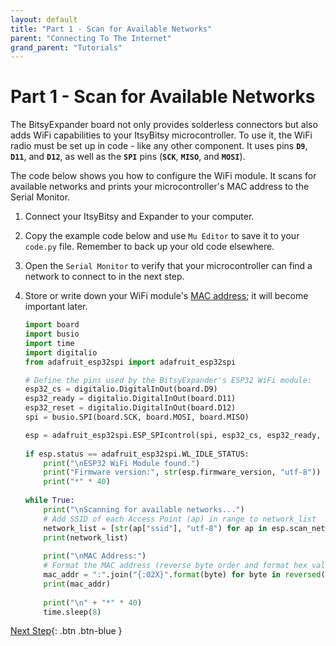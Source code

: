 ```yaml
---
layout: default
title: "Part 1 - Scan for Available Networks"
parent: "Connecting To The Internet"
grand_parent: "Tutorials"
---
```


# Part 1 - Scan for Available Networks

The BitsyExpander board not only provides solderless connectors but also adds WiFi capabilities to your ItsyBitsy microcontroller. To use it, the WiFi radio must be set up in code - like any other component. It uses pins **`D9`**, **`D11`**, and **`D12`**, as well as the **`SPI`** pins (**`SCK`**, **`MISO`**, and **`MOSI`**).

The code below shows you how to configure the WiFi module. It scans for available networks and prints your microcontroller's MAC address to the Serial Monitor.

1. Connect your ItsyBitsy and Expander to your computer.

2. Copy the example code below and use `Mu Editor` to save it to your `code.py` file. Remember to back up your old code elsewhere.

3. Open the `Serial Monitor` to verify that your microcontroller can find a network to connect to in the next step.

4. Store or write down your WiFi module's [MAC address](../../glossary/glossary); it will become important later.

   ```python
   import board
   import busio
   import time
   import digitalio
   from adafruit_esp32spi import adafruit_esp32spi
   
   # Define the pins used by the BitsyExpander's ESP32 WiFi module:
   esp32_cs = digitalio.DigitalInOut(board.D9)
   esp32_ready = digitalio.DigitalInOut(board.D11)
   esp32_reset = digitalio.DigitalInOut(board.D12)
   spi = busio.SPI(board.SCK, board.MOSI, board.MISO)
   
   esp = adafruit_esp32spi.ESP_SPIcontrol(spi, esp32_cs, esp32_ready, esp32_reset)
         
   if esp.status == adafruit_esp32spi.WL_IDLE_STATUS:
       print("\nESP32 WiFi Module found.")
       print("Firmware version:", str(esp.firmware_version, "utf-8"))
       print("*" * 40)
       
   while True:
       print("\nScanning for available networks...")
       # Add SSID of each Access Point (ap) in range to network_list
       network_list = [str(ap["ssid"], "utf-8") for ap in esp.scan_networks()] 
       print(network_list)
       
       print("\nMAC Address:")
       # Format the MAC address (reverse byte order and format hex values)    
       mac_addr = ":".join("{:02X}".format(byte) for byte in reversed(esp.MAC_address))
       print(mac_addr)
       
       print("\n" + "*" * 40)
       time.sleep(8)
   ```

[Next Step](part-2){: .btn .btn-blue }

